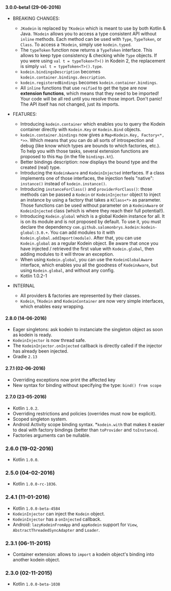 
#### 3.0.0-beta1 (29-06-2016)

 - BREAKING CHANGES:
   * `JKodein` is replaced by `TKodein` which is meant to use by both Kotlin & Java. `TKodein` allows you
     to access a type consistent API without `inline` methods. Each method can be used with `Type`, `TypeToken`, or
     `Class`. To access a `TKodein`, simply use `kodein.typed`.
   * The `typeToken` function now returns a `TypeToken` interface. This allows to keep type consistency &
   checking while `Type` objects. If you were using `val t = typeToken<T>()` in Kodein 2, the replacement is simply
   `val t = typeToken<T>().type`.
   * `kodein.bindingsDescription` becomes `kodein.container.bindings.description`.
   * `kodein.registeredBindings` becomes `kodein.container.bindings`.
   * All `inline` functions that use `reified` to get the type are now **extension functions**, which means that they
      need to be imported! Your code will be all red until you resolve those import. Don't panic! The API itself has
      not changed, just its imports.

 - FEATURES:
   * Introducing `kodein.container` which enables you to query the Kodein container directly with `Kodein.Key` or
     `Kodein.Bind` objects.
   * `kodein.container.bindings` now gives a `Map<Kodein.Key, Factory<*, *>>`. Which means that you can do all sorts of
     introspection and debug (like know which types are bounds to which factories, etc.). To help you with those tasks,
     several extension functions are proposed to this `Map` (in the file `bindings.kt`).
   * Better bindings description: now displays the bound type and the created (real) type.
   * Introducing the `KodeinAware` and `KodeinInjected` interfaces. If a class implements one of those interfaces, the
     injection feels "native": `instance()` instead of `kodein.instance()`.
   * Introducing `instanceForClass()` and `providerForClass()`: those methods can be passed a `Kodein` or
     `KodeinInjector` object to inject an instance by using a factory that takes a `KClass<*>` as parameter. Those
     functions can be used without parameter on a `KodeinAware` or `KodeinInjected` class (which is where they reach
     their full potential!).
   * Introducing `Kodein.global` which is a global Kodein instance for all. It is on its module and is not proposed by
     default. To use it, you must declare the dependency `com.github.salomonbrys.kodein:kodein-global:3.0.+`. You can
     add modules to it with `Kodein.global.addImport(module)`. After that, you can use `Kodein.global` as a regular
     Kodein object. Be aware that once you have injected / retrieved the first value with `Kodein.global`, then adding
     modules to it will throw an exception.
   * When using `Kodein.global`, you can use the `KodeinGlobalAware` interface, which enables you all the goodness of
     `KodeinAware`, but using `Kodein.global`, and without any config.
   * Kotlin 1.0.2-1

 - INTERNAL
   * All providers & factories are represented by their classes.
   * `Kodein`, `TKodein` and `KodeinContainer` are now very simple interfaces, which enables easy wrapping.


#### 2.8.0 (14-06-2016)

 * Eager singletons: ask kodein to instanciate the singleton object as soon as kodein is ready.
 * `KodeinInjector` is now thread safe.
 * The `KodeinInjector.onInjected` callback is directly called if the injector has already been injected.
 * Gradle `2.13`


#### 2.7.1 (02-06-2016)

 * Overriding exceptions now print the affected key
 * New syntax for binding without specifying the type: `bind() from scope`


#### 2.7.0 (23-05-2016)

 * Kotlin `1.0.2`.
 * Overriding restrictions and policies (overrides must now be explicit).
 * Scoped singleton system.
 * Android Activity scope binding syntax.
 *`kodein.with` that makes it easier to deal with factory bindings (better than `toProvider` and `toInstance`).
 * Factories arguments can be nullable.


### 2.6.0 (19-02-2016)

 * Kotlin `1.0.0`.


### 2.5.0 (04-02-2016)

 * Kotlin `1.0.0-rc-1036`.


### 2.4.1 (11-01-2016)

 * Kotlin `1.0.0-beta-4584`
 * `KodeinInjector` can inject the `Kodein` object.
 * `KodeinInjector` has a `onInjected` callback.
 * Android: `lazyKodeinFromApp` and `appKodein` support for `View`, `AbstractThreadedSyncAdapter` and `Loader`.


### 2.3.1 (06-11-2015)

 * Container extension: allows to `import` a kodein object's binding into another kodein object.


### 2.3.0 (02-11-2015)

 * Kotlin `1.0.0-beta-1038`
